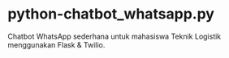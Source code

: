 # python-chatbot_whatsapp.py
Chatbot WhatsApp sederhana untuk mahasiswa Teknik Logistik menggunakan Flask &amp; Twilio.

